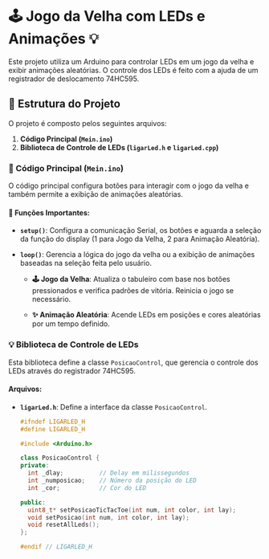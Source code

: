 # 🕹️ Jogo da Velha com LEDs e Animações 💡

Este projeto utiliza um Arduino para controlar LEDs em um jogo da velha e exibir animações aleatórias. O controle dos LEDs é feito com a ajuda de um registrador de deslocamento 74HC595.

## 📁 Estrutura do Projeto

O projeto é composto pelos seguintes arquivos:

1. **Código Principal (`Mein.ino`)**
2. **Biblioteca de Controle de LEDs (`ligarLed.h` e `ligarLed.cpp`)**

### 📜 Código Principal (`Mein.ino`)

O código principal configura botões para interagir com o jogo da velha e também permite a exibição de animações aleatórias.

#### 🚀 Funções Importantes:

- **`setup()`**: Configura a comunicação Serial, os botões e aguarda a seleção da função do display (1 para Jogo da Velha, 2 para Animação Aleatória).

- **`loop()`**: Gerencia a lógica do jogo da velha ou a exibição de animações baseadas na seleção feita pelo usuário.

  - **🕹️ Jogo da Velha**: Atualiza o tabuleiro com base nos botões pressionados e verifica padrões de vitória. Reinicia o jogo se necessário.

  - **✨ Animação Aleatória**: Acende LEDs em posições e cores aleatórias por um tempo definido.

### 💡 Biblioteca de Controle de LEDs

Esta biblioteca define a classe `PosicaoControl`, que gerencia o controle dos LEDs através do registrador 74HC595.

#### Arquivos:

- **`ligarLed.h`**: Define a interface da classe `PosicaoControl`.

  ```cpp
  #ifndef LIGARLED_H
  #define LIGARLED_H

  #include <Arduino.h>

  class PosicaoControl {
  private:
    int _dlay;          // Delay em milissegundos
    int _numposicao;    // Número da posição do LED
    int _cor;           // Cor do LED

  public:
    uint8_t* setPosicaoTicTacToe(int num, int color, int lay);
    void setPosicao(int num, int color, int lay);
    void resetAllLeds();
  };

  #endif // LIGARLED_H
